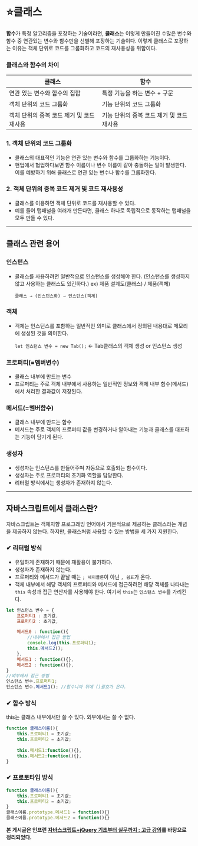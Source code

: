# ⭐클래스

**함수**가 특정 알고리즘을 포장하는 기술이라면, **클래스**는 이렇게 만들어진 수많은 변수와 함수 중 연관있는 변수와 함수만을 선별해 포장하는 기술이다. 이렇게 클래스로 포장하는 이유는 객체 단위로 코드를 그룹화하고 코드의 재사용성을 위함이다.

### 클래스와 함수의 차이

| 클래스 | 함수 |
| --- | --- |
| 연관 있는 변수와 함수의 집합 | 특정 기능을 하는 변수 + 구문 |
| 객체 단위의 코드 그룹화 | 기능 단위의 코드 그룹화 |
| 객체 단위의 중복 코드 제거 및 코드 재사용 | 기능 단위의 중복 코드 제거 및 코드 재사용 |

### 1. 객체 단위의 코드 그룹화

- 클래스의 대표적인 기능은 연관 있는 변수와 함수를 그룹화하는 기능이다.
- 현업에서 협업하다보면 함수 이름이나 변수 이름이 같아 충돌하는 일이 발생한다. 이를 예방하기 위해 클래스로 연관 있는 변수나 함수를 그룹화한다.

### 2. 객체 단위의 중복 코드 제거 및 코드 재사용성

- 클래스를 이용하면 객체 단위로 코드를 재사용할 수 있다.
- 예를 들어 탭패널을 여러개 만든다면, 클래스 하나로 독립적으로 동작하는 탭패널을 모두 만들 수 있다.

---

## 클래스 관련 용어

### 인스턴스

- 클래스를 사용하려면 일반적으로 인스턴스를 생성해야 한다. (인스턴스를 생성하지 않고 사용하는 클래스도 있긴하다.) ex) 제품 설계도(클래스) / 제품(객체)
    
    `클래스 → (인스턴스화) → 인스턴스(객체)`
    

### 객체

- 객체는 인스턴스를 포함하는 일반적인 의미로 클래스에서 정의된 내용대로 메모리에 생성된 것을 의미한다.
    
    `let 인스턴스 변수 = new Tab();` ← Tab클래스의 객체 생성 or 인스턴스 생성
    

### 프로퍼티(=멤버변수)

- 클래스 내부에 만드는 변수
- 프로퍼티는 주로 객체 내부에서 사용하는 일반적인 정보와 객체 내부 함수(메서드)에서 처리한 결과값이 저장된다.

### 메서드(=멤버함수)

- 클래스 내부에 만드는 함수
- 메서드는 주로 객체의 프로퍼티 값을 변경하거나 알아내는 기능과 클래스를 대표하는 기능이 담기게 된다.

### 생성자

- 생성자는 인스턴스를 만들어주며 자동으로 호출되는 함수이다.
- 생성자는 주로 프로퍼티의 초기화 역할을 담당한다.
- 리터럴 방식에서는 생성자가 존재하지 않는다.

---

## 자바스크립트에서 클래스란?

자바스크립트는 객체지향 프로그래밍 언어에서 기본적으로 제공하는 클래스라는 개념을 제공하지 않는다. 하지만, 클래스처럼 사용할 수 있는 방법을 세 가지 지원한다.

### ✔ **리터럴 방식**

- 유일하게 존재하기 때문에 재활용이 불가하다.
- 생성자가 존재하지 않는다.
- 프로퍼티와 메서드가 끝날 때는 `; 세미콜론`이 아닌 `, 쉼표`가 온다.
- 객체 내부에서 해당 객체의 프로퍼티와 메서드에 접근하려면 해당 객체를 나타내는 `this` 속성과 접근 연산자를 사용해야 한다. 여기서 `this`는 `인스턴스 변수`를 가리킨다.

```jsx
let 인스턴스 변수 = {
	프로퍼티1 : 초기값,
	프로퍼티2 : 초기값,

	메서드0 : function(){
		//내부에서 접근 방법
		console.log(this.프로퍼티1);
		this.메서드2();
	},
	메서드1 : function(){},
	메서드2 : function(){},
}
//외부에서 접근 방법
인스턴스 변수.프로퍼티1;
인스턴스 변수.메서드1(); //함수니까 뒤에 ()괄호가 온다.
```

### ✔ **함수 방식**

this는 클래스 내부에서만 쓸 수 있다. 외부에서는 쓸 수 없다.

```jsx
function 클래스이름(){
	this.프로퍼티1 = 초기값;
	this.프로퍼티2 = 초기값;
	
	this.메서드1:function(){},
	this.메서드2:function(){},
}
```

### ✔ **프로토타입 방식**

```jsx
function 클래스이름(){
	this.프로퍼티1 = 초기값;
	this.프로퍼티2 = 초기값;
}
클래스이름.prototype.메서드1 = function(){}
클래스이름.prototype.메서드2 = function(){}
```

**본 게시글은 인프런 [자바스크립트+jQuery 기초부터 실무까지 : 고급 강의](https://www.inflearn.com/course/%EC%9E%90%EB%B0%94%EC%8A%A4%ED%81%AC%EB%A6%BD%ED%8A%B8-%EC%A0%9C%EC%9D%B4%EC%BF%BC%EB%A6%AC-%EA%B3%A0%EA%B8%89-1/dashboard)를 바탕으로 정리되었다.**
